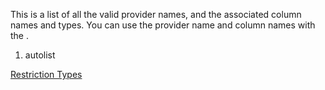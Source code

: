 <properties date="2016-05-11"
/>

This is a list of all the valid provider names, and the associated column names and types. You can use the provider name and column names with the .

1. autolist

[Restriction Types](-Restriction%20Types.md)
